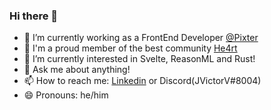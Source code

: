 ### Hi there 👋

- 🔭 I’m currently working as a FrontEnd Developer [@Pixter](https://www.pixtertechnologies.com/)
- 💜 I'm a proud member of the best community [He4rt](https://github.com/he4rt)
- 🌱 I’m currently interested in Svelte, ReasonML and Rust!
- 💬 Ask me about anything!
- 📫 How to reach me: [Linkedin](https://linkedin.jvictorv.top) or Discord(JVictorV#8004)
- 😄 Pronouns: he/him
